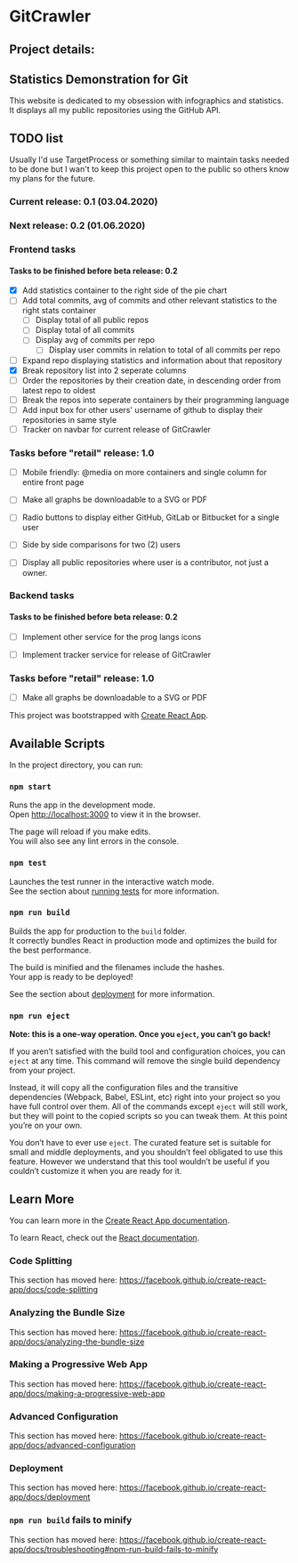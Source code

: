 # GitCrawler
## Project details:
## Statistics Demonstration for Git
This website is dedicated to my obsession with infographics and statistics. It displays all my public repositories using the GitHub API.

## TODO list
Usually I'd use TargetProcess or something similar to maintain tasks needed to be done but I wan't to keep this project open to the public so others know my plans for the future.

### Current release: 0.1 (03.04.2020)

### Next release: 0.2 (01.06.2020)

### Frontend tasks
#### Tasks to be finished before beta release: 0.2
- [X] Add statistics container to the right side of the pie chart
- [ ] Add total commits, avg of commits and other relevant statistics to the right stats container
  - [ ] Display total of all public repos
  - [ ] Display total of all commits
  - [ ] Display avg of commits per repo
    - [ ] Display user commits in relation to total of all commits per repo
- [ ] Expand repo displaying statistics and information about that repository
- [X] Break repository list into 2 seperate columns
- [ ] Order the repositories by their creation date, in descending order from latest repo to oldest
- [ ] Break the repos into seperate containers by their programming language
- [ ] Add input box for other users' username of github to display their repositories in same style
- [ ] Tracker on navbar for current release of GitCrawler

### Tasks before "retail" release: 1.0
- [ ] Mobile friendly: @media on more containers and single column for entire front page
- [ ] Make all graphs be downloadable to a SVG or PDF
- [ ] Radio buttons to display either GitHub, GitLab or Bitbucket for a single user
- [ ] Side by side comparisons for two (2) users
- [ ] Display all public repositories where user is a contributor, not just a owner.


### Backend tasks
#### Tasks to be finished before beta release: 0.2
- [ ] Implement other service for the prog langs icons
- [ ] Implement tracker service for release of GitCrawler


### Tasks before "retail" release: 1.0
- [ ] Make all graphs be downloadable to a SVG or PDF



This project was bootstrapped with [Create React App](https://github.com/facebook/create-react-app).

## Available Scripts

In the project directory, you can run:

### `npm start`

Runs the app in the development mode.<br>
Open [http://localhost:3000](http://localhost:3000) to view it in the browser.

The page will reload if you make edits.<br>
You will also see any lint errors in the console.

### `npm test`

Launches the test runner in the interactive watch mode.<br>
See the section about [running tests](https://facebook.github.io/create-react-app/docs/running-tests) for more information.

### `npm run build`

Builds the app for production to the `build` folder.<br>
It correctly bundles React in production mode and optimizes the build for the best performance.

The build is minified and the filenames include the hashes.<br>
Your app is ready to be deployed!

See the section about [deployment](https://facebook.github.io/create-react-app/docs/deployment) for more information.

### `npm run eject`

**Note: this is a one-way operation. Once you `eject`, you can’t go back!**

If you aren’t satisfied with the build tool and configuration choices, you can `eject` at any time. This command will remove the single build dependency from your project.

Instead, it will copy all the configuration files and the transitive dependencies (Webpack, Babel, ESLint, etc) right into your project so you have full control over them. All of the commands except `eject` will still work, but they will point to the copied scripts so you can tweak them. At this point you’re on your own.

You don’t have to ever use `eject`. The curated feature set is suitable for small and middle deployments, and you shouldn’t feel obligated to use this feature. However we understand that this tool wouldn’t be useful if you couldn’t customize it when you are ready for it.

## Learn More

You can learn more in the [Create React App documentation](https://facebook.github.io/create-react-app/docs/getting-started).

To learn React, check out the [React documentation](https://reactjs.org/).

### Code Splitting

This section has moved here: https://facebook.github.io/create-react-app/docs/code-splitting

### Analyzing the Bundle Size

This section has moved here: https://facebook.github.io/create-react-app/docs/analyzing-the-bundle-size

### Making a Progressive Web App

This section has moved here: https://facebook.github.io/create-react-app/docs/making-a-progressive-web-app

### Advanced Configuration

This section has moved here: https://facebook.github.io/create-react-app/docs/advanced-configuration

### Deployment

This section has moved here: https://facebook.github.io/create-react-app/docs/deployment

### `npm run build` fails to minify

This section has moved here: https://facebook.github.io/create-react-app/docs/troubleshooting#npm-run-build-fails-to-minify
